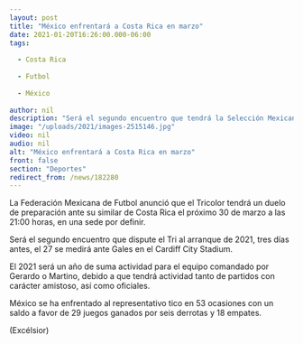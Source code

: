 ```yaml
---
layout: post
title: "México enfrentará a Costa Rica en marzo"
date: 2021-01-20T16:26:00.000-06:00
tags:
  
  - Costa Rica
  
  - Futbol
  
  - México
  
author: nil
description: "Será el segundo encuentro que tendrá la Selección Mexicana en 2021, en una sede por definir"
image: "/uploads/2021/images-2515146.jpg"
video: nil
audio: nil
alt: "México enfrentará a Costa Rica en marzo"
front: false
section: "Deportes"
redirect_from: /news/182280
---
```


La Federación Mexicana de Futbol anunció que el Tricolor tendrá un duelo de preparación ante su similar de Costa Rica el próximo 30 de marzo a las 21:00 horas, en una sede por definir. 

Será el segundo encuentro que dispute el Tri al arranque de 2021, tres días antes, el 27 se medirá ante Gales en el Cardiff City Stadium.

El 2021 será un año de suma actividad para el equipo comandado por Gerardo o Martino, debido a que tendrá actividad tanto de partidos con carácter amistoso, así como oficiales.

México se ha enfrentado al representativo tico en 53 ocasiones con un saldo a favor de 29 juegos ganados por seis derrotas y 18 empates.

(Excélsior)